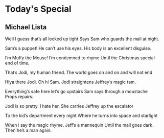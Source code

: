# Today's Special
## Michael Lista
Well I guess that’s all locked up tight
Says Sam who guards the mall at night.

Sam’s a puppet! He can’t use his eyes.
His body is an excellent disguise.

I’m Muffy the Mouse! I’m condemned to rhyme
Until the Christmas special end of time.

That’s Jodi, my human friend.
The world goes on and on and will not end

Hiya there Jodi. Oh hi Sam.
Jodi straightens Jeffrey’s magic tam.

Everything’s safe here let’s go upstairs
Sam says through a moustache Props repairs.

Jodi is so pretty. I hate her.
She carries Jeffrey up the escalator

To the kid’s department every night
Where he turns into space and starlight

When I say the magic rhyme. Jeff’s a mannequin
Until the mall goes dark. Then he’s a man again.